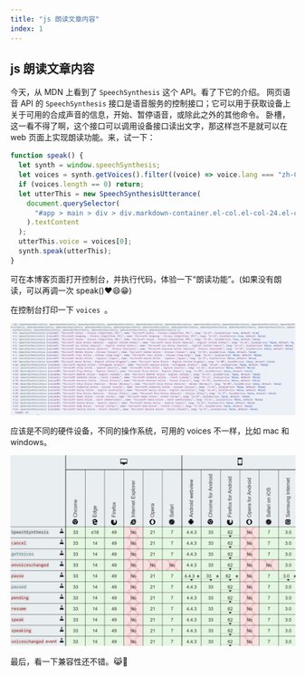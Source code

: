 ```yaml
---
title: "js 朗读文章内容"
index: 1
---
```


## js 朗读文章内容

今天，从 MDN 上看到了 `SpeechSynthesis` 这个 API。看了下它的介绍。
网页语音 API 的 `SpeechSynthesis` 接口是语音服务的控制接口；它可以用于获取设备上关于可用的合成声音的信息，开始、暂停语音，或除此之外的其他命令。
卧槽，这一看不得了啊，这个接口可以调用设备接口读出文字，那这样岂不是就可以在 web 页面上实现朗读功能。来，试一下：

```js
function speak() {
  let synth = window.speechSynthesis;
  let voices = synth.getVoices().filter((voice) => voice.lang === "zh-CN");
  if (voices.length == 0) return;
  let utterThis = new SpeechSynthesisUtterance(
    document.querySelector(
      "#app > main > div > div.markdown-container.el-col.el-col-24.el-col-xs-24.el-col-sm-20 > section"
    ).textContent
  );
  utterThis.voice = voices[0];
  synth.speak(utterThis);
}
```

可在本博客页面打开控制台，并执行代码，体验一下“朗读功能”。(如果没有朗读，可以再调一次 speak()❤️😄😁)

在控制台打印一下 `voices `。

![](./assets/js-read-1.png)

应该是不同的硬件设备，不同的操作系统，可用的 voices 不一样，比如 mac 和 windows。

![](./assets/js-read-2.png)

最后，看一下兼容性还不错。😹💓
